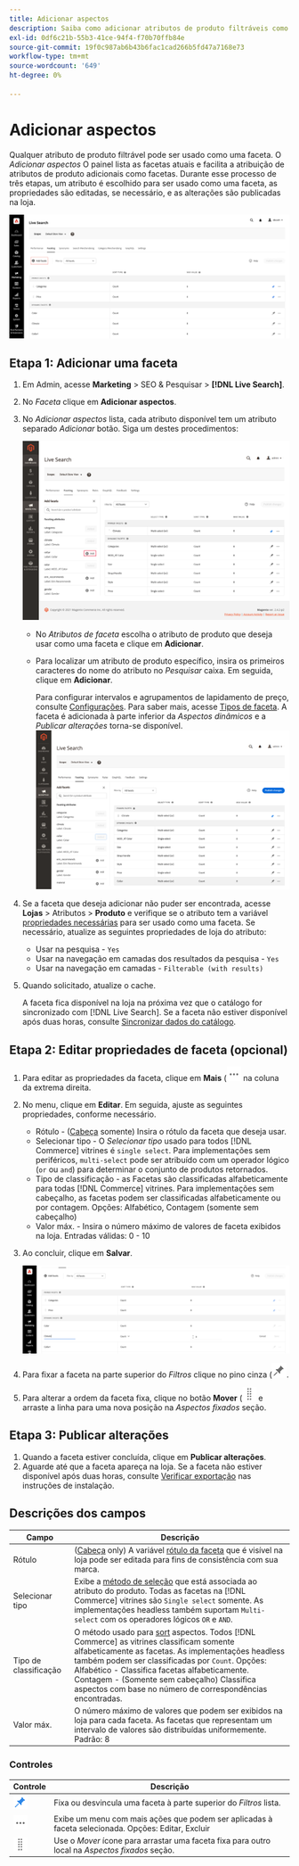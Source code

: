 ```yaml
---
title: Adicionar aspectos
description: Saiba como adicionar atributos de produto filtráveis como facetas do Live Search.
exl-id: 0df6c21b-55b3-41ce-94f4-f70b70ffb84e
source-git-commit: 19f0c987ab6b43b6fac1cad266b5fd47a7168e73
workflow-type: tm+mt
source-wordcount: '649'
ht-degree: 0%

---
```


# Adicionar aspectos

Qualquer atributo de produto filtrável pode ser usado como uma faceta. O *Adicionar aspectos* O painel lista as facetas atuais e facilita a atribuição de atributos de produto adicionais como facetas. Durante esse processo de três etapas, um atributo é escolhido para ser usado como uma faceta, as propriedades são editadas, se necessário, e as alterações são publicadas na loja.

![Espaço de trabalho Facting](assets/facets-add.png)

## Etapa 1: Adicionar uma faceta

1. Em Admin, acesse **Marketing** > SEO &amp; Pesquisar > **[!DNL Live Search]**.
1. No *Faceta* clique em **Adicionar aspectos**.
1. No *Adicionar aspectos* lista, cada atributo disponível tem um atributo separado *Adicionar* botão. Siga um destes procedimentos:

   ![Faceta adicionada](assets/facets-list-add.png)

   * No *Atributos de faceta* escolha o atributo de produto que deseja usar como uma faceta e clique em **Adicionar**.
   * Para localizar um atributo de produto específico, insira os primeiros caracteres do nome do atributo no *Pesquisar* caixa. Em seguida, clique em **Adicionar**.

      Para configurar intervalos e agrupamentos de lapidamento de preço, consulte [Configurações](settings.md). Para saber mais, acesse [Tipos de faceta](facets-type.md).
A faceta é adicionada à parte inferior da *Aspectos dinâmicos* e a *Publicar alterações* torna-se disponível.
   ![Faceta adicionada](assets/facet-added.png)

1. Se a faceta que deseja adicionar não puder ser encontrada, acesse **Lojas** > Atributos > **Produto** e verifique se o atributo tem a variável [propriedades necessárias](facets.md) para ser usado como uma faceta. Se necessário, atualize as seguintes propriedades de loja do atributo:

   * Usar na pesquisa - `Yes`
   * Usar na navegação em camadas dos resultados da pesquisa - `Yes`
   * Usar na navegação em camadas - `Filterable (with results)`

1. Quando solicitado, atualize o cache.

   A faceta fica disponível na loja na próxima vez que o catálogo for sincronizado com [!DNL Live Search]. Se a faceta não estiver disponível após duas horas, consulte [Sincronizar dados do catálogo](install.md#synchronize-catalog-data).

## Etapa 2: Editar propriedades de faceta (opcional)

1. Para editar as propriedades da faceta, clique em **Mais** (![Mais seletor](assets/btn-more.png) na coluna da extrema direita.
1. No menu, clique em **Editar**. Em seguida, ajuste as seguintes propriedades, conforme necessário.

   * Rótulo - ([Cabeça](facets-type.md) somente) Insira o rótulo da faceta que deseja usar.
   * Selecionar tipo - O *Selecionar tipo* usado para todos [!DNL Commerce] vitrines é `single select`. Para implementações sem periféricos, `multi-select` pode ser atribuído com um operador lógico (`or` ou `and`) para determinar o conjunto de produtos retornados.
   * Tipo de classificação - as Facetas são classificadas alfabeticamente para todas [!DNL Commerce] vitrines. Para implementações sem cabeçalho, as facetas podem ser classificadas alfabeticamente ou por contagem. Opções: Alfabético, Contagem (somente sem cabeçalho)
   * Valor máx. - Insira o número máximo de valores de faceta exibidos na loja. Entradas válidas: 0 - 10

1. Ao concluir, clique em **Salvar**.

   ![Espaço de trabalho Facting](assets/facet-edit.png)

1. Para fixar a faceta na parte superior do *Filtros* clique no pino cinza (![Seletor de pinos](assets/btn-pin-gray.png).
1. Para alterar a ordem da faceta fixa, clique no botão **Mover** (![Mover seletor](assets/btn-move.png) e arraste a linha para uma nova posição na *Aspectos fixados* seção.

## Etapa 3: Publicar alterações

1. Quando a faceta estiver concluída, clique em **Publicar alterações**.
1. Aguarde até que a faceta apareça na loja.
Se a faceta não estiver disponível após duas horas, consulte [Verificar exportação](install.md#synchronize-catalog-data) nas instruções de instalação.

## Descrições dos campos

| Campo | Descrição |
|--- |--- |
| Rótulo | ([Cabeça](facets-type.md) only) A variável [rótulo da faceta](facets-type.md) que é visível na loja pode ser editada para fins de consistência com sua marca. |
| Selecionar tipo | Exibe a [método de seleção](facets-type.md) que está associada ao atributo do produto. Todas as facetas na [!DNL Commerce] vitrines são `Single select` somente. As implementações headless também suportam `Multi-select` com os operadores lógicos `OR` e `AND`. |
| Tipo de classificação | O método usado para [sort](facets-type.md) aspectos. Todos [!DNL Commerce] as vitrines classificam somente alfabeticamente as facetas. As implementações headless também podem ser classificadas por `Count`. Opções:<br />Alfabético - Classifica facetas alfabeticamente.<br />Contagem - (Somente sem cabeçalho) Classifica aspectos com base no número de correspondências encontradas. |
| Valor máx. | O número máximo de valores que podem ser exibidos na loja para cada faceta. As facetas que representam um intervalo de valores são distribuídas uniformemente. Padrão: 8 |

### Controles

| Controle | Descrição |
|--- |--- |
| ![Seletor de pinos](assets/btn-pin-blue.png) | Fixa ou desvincula uma faceta à parte superior do *Filtros* lista. |
| ![Mais seletor](assets/btn-more.png) | Exibe um menu com mais ações que podem ser aplicadas à faceta selecionada. Opções: Editar, Excluir |
| ![Mover seletor](assets/btn-move.png) | Use o *Mover* ícone para arrastar uma faceta fixa para outro local na *Aspectos fixados* seção. |
